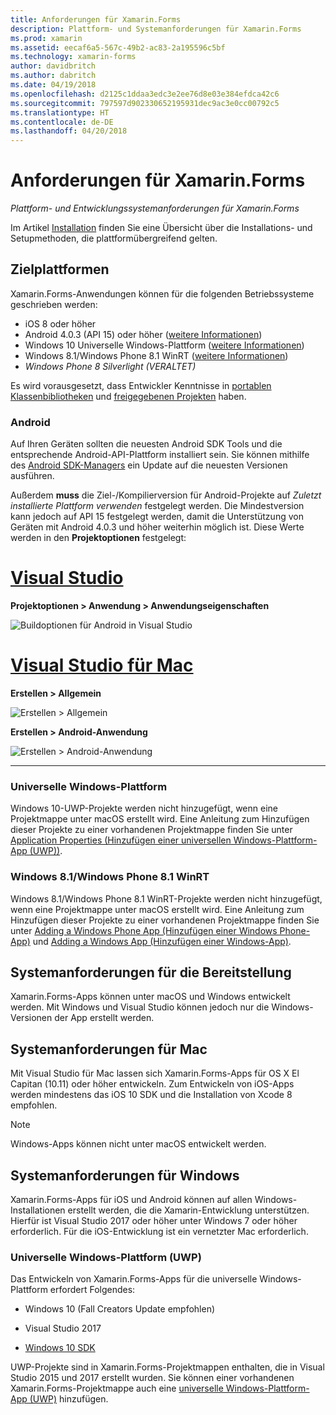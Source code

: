 ```yaml
---
title: Anforderungen für Xamarin.Forms
description: Plattform- und Systemanforderungen für Xamarin.Forms
ms.prod: xamarin
ms.assetid: eecaf6a5-567c-49b2-ac83-2a195596c5bf
ms.technology: xamarin-forms
author: davidbritch
ms.author: dabritch
ms.date: 04/19/2018
ms.openlocfilehash: d2125c1ddaa3edc3e2ee76d8e03e384efdca42c6
ms.sourcegitcommit: 797597d902330652195931dec9ac3e0cc00792c5
ms.translationtype: HT
ms.contentlocale: de-DE
ms.lasthandoff: 04/20/2018
---
```

# <a name="xamarinforms-requirements"></a>Anforderungen für Xamarin.Forms

_Plattform- und Entwicklungssystemanforderungen für Xamarin.Forms_

Im Artikel [Installation](~/cross-platform/get-started/installation/index.md) finden Sie eine Übersicht über die Installations- und Setupmethoden, die plattformübergreifend gelten.

## <a name="target-platforms"></a>Zielplattformen

Xamarin.Forms-Anwendungen können für die folgenden Betriebssysteme geschrieben werden:

-  iOS 8 oder höher
-  Android 4.0.3 (API 15) oder höher ([weitere Informationen](#android))
-  Windows 10 Universelle Windows-Plattform ([weitere Informationen](#windows10))
-  Windows 8.1/Windows Phone 8.1 WinRT ([weitere Informationen](#windows))
-  *Windows Phone 8 Silverlight (VERALTET)*

Es wird vorausgesetzt, dass Entwickler Kenntnisse in [portablen Klassenbibliotheken](~/cross-platform/app-fundamentals/pcl.md) und [freigegebenen Projekten](~/cross-platform/app-fundamentals/shared-projects.md) haben.

<a name="android" />

### <a name="android"></a>Android

Auf Ihren Geräten sollten die neuesten Android SDK Tools und die entsprechende Android-API-Plattform installiert sein. Sie können mithilfe des [Android SDK-Managers](~/android/get-started/installation/android-sdk.md) ein Update auf die neuesten Versionen ausführen.

Außerdem **muss** die Ziel-/Kompilierversion für Android-Projekte auf *Zuletzt installierte Plattform verwenden* festgelegt werden. Die Mindestversion kann jedoch auf API 15 festgelegt werden, damit die Unterstützung von Geräten mit Android 4.0.3 und höher weiterhin möglich ist. Diese Werte werden in den **Projektoptionen** festgelegt:

# <a name="visual-studiotabvswin"></a>[Visual Studio](#tab/vswin)

**Projektoptionen > Anwendung > Anwendungseigenschaften**

![](installation-images/options-android-vs-sml.png "Buildoptionen für Android in Visual Studio")

# <a name="visual-studio-for-mactabvsmac"></a>[Visual Studio für Mac](#tab/vsmac)

**Erstellen > Allgemein**

![](installation-images/options-general-sml.png "Erstellen > Allgemein")

**Erstellen > Android-Anwendung**

![](installation-images/options-android-sml.png "Erstellen > Android-Anwendung")

-----


<a name="windows10" />

### <a name="universal-windows-platform"></a>Universelle Windows-Plattform

Windows 10-UWP-Projekte werden nicht hinzugefügt, wenn eine Projektmappe unter macOS erstellt wird. Eine Anleitung zum Hinzufügen dieser Projekte zu einer vorhandenen Projektmappe finden Sie unter [Application Properties (Hinzufügen einer universellen Windows-Plattform-App (UWP))](~/xamarin-forms/platform/windows/installation/universal.md).


<a name="windows" />

### <a name="windows-81--windows-phone-81-winrt"></a>Windows 8.1/Windows Phone 8.1 WinRT

Windows 8.1/Windows Phone 8.1 WinRT-Projekte werden nicht hinzugefügt, wenn eine Projektmappe unter macOS erstellt wird. Eine Anleitung zum Hinzufügen dieser Projekte zu einer vorhandenen Projektmappe finden Sie unter [Adding a Windows Phone App (Hinzufügen einer Windows Phone-App)](~/xamarin-forms/platform/windows/installation/phone.md) und [Adding a Windows App (Hinzufügen einer Windows-App)](~/xamarin-forms/platform/windows/installation/tablet.md).


## <a name="development-system-requirements"></a>Systemanforderungen für die Bereitstellung

Xamarin.Forms-Apps können unter macOS und Windows entwickelt werden. Mit Windows und Visual Studio können jedoch nur die Windows-Versionen der App erstellt werden.

## <a name="mac-system-requirements"></a>Systemanforderungen für Mac

Mit Visual Studio für Mac lassen sich Xamarin.Forms-Apps für OS X El Capitan (10.11) oder höher entwickeln. Zum Entwickeln von iOS-Apps werden mindestens das iOS 10 SDK und die Installation von Xcode 8 empfohlen.

> [!NOTE]
>  Windows-Apps können nicht unter macOS entwickelt werden.

## <a name="windows-system-requirements"></a>Systemanforderungen für Windows

Xamarin.Forms-Apps für iOS und Android können auf allen Windows-Installationen erstellt werden, die die Xamarin-Entwicklung unterstützen. Hierfür ist Visual Studio 2017 oder höher unter Windows 7 oder höher erforderlich. Für die iOS-Entwicklung ist ein vernetzter Mac erforderlich.

### <a name="universal-windows-platform-uwp"></a>Universelle Windows-Plattform (UWP)

Das Entwickeln von Xamarin.Forms-Apps für die universelle Windows-Plattform erfordert Folgendes:

* Windows 10 (Fall Creators Update empfohlen)

* Visual Studio 2017

* [Windows 10 SDK](https://dev.windows.com/downloads/windows-10-sdk)

UWP-Projekte sind in Xamarin.Forms-Projektmappen enthalten, die in Visual Studio 2015 und 2017 erstellt wurden.
Sie können einer vorhandenen Xamarin.Forms-Projektmappe auch eine [universelle Windows-Plattform-App (UWP)](~/xamarin-forms/platform/windows/installation/universal.md) hinzufügen.

